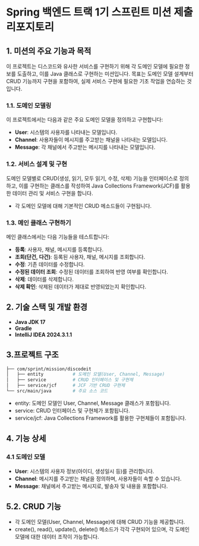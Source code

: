 # Spring 백엔드 트랙 1기 스프린트 미션 제출 리포지토리

## 1. 미션의 주요 기능과 목적
이 프로젝트는 디스코드와 유사한 서비스를 구현하기 위해 각 도메인 모델에 필요한 정보를 도출하고, 이를 Java 클래스로 구현하는 미션입니다. 목표는 도메인 모델 설계부터 CRUD 기능까지 구현을 포함하여, 실제 서비스 구현에 필요한 기초 작업을 연습하는 것입니다.

### 1.1. 도메인 모델링
이 프로젝트에서는 다음과 같은 주요 도메인 모델을 정의하고 구현합니다:
- **User**: 시스템의 사용자를 나타내는 모델입니다.
- **Channel**: 사용자들이 메시지를 주고받는 채널을 나타내는 모델입니다.
- **Message**: 각 채널에서 주고받는 메시지를 나타내는 모델입니다.

### 1.2. 서비스 설계 및 구현
도메인 모델별로 CRUD(생성, 읽기, 모두 읽기, 수정, 삭제) 기능을 인터페이스로 정의하고, 이를 구현하는 클래스를 작성하여 Java Collections Framework(JCF)를 활용한 데이터 관리 및 서비스 구현을 합니다.
- 각 도메인 모델에 대해 기본적인 CRUD 메소드들이 구현됩니다.

### 1.3. 메인 클래스 구현하기
메인 클래스에서는 다음 기능들을 테스트합니다:
- **등록**: 사용자, 채널, 메시지를 등록합니다.
- **조회(단건, 다건)**: 등록된 사용자, 채널, 메시지를 조회합니다.
- **수정**: 기존 데이터를 수정합니다.
- **수정된 데이터 조회**: 수정된 데이터를 조회하여 반영 여부를 확인합니다.
- **삭제**: 데이터를 삭제합니다.
- **삭제 확인**: 삭제된 데이터가 제대로 반영되었는지 확인합니다.

## 2. 기술 스택 및 개발 환경

- **Java JDK 17**
- **Gradle**
- **IntelliJ IDEA 2024.3.1.1**

## 3.프로젝트 구조

```bash
├── com/sprint/mission/discodeit
│   ├── entity           # 도메인 모델(User, Channel, Message)
│   ├── service          # CRUD 인터페이스 및 구현체
│   ├── service/jcf      # JCF 기반 CRUD 구현체
└── src/main/java        # 주요 소스 코드
```
- entity: 도메인 모델인 User, Channel, Message 클래스가 포함됩니다.
- service: CRUD 인터페이스 및 구현체가 포함됩니다.
- service/jcf: Java Collections Framework를 활용한 구현체들이 포함됩니다.

## 4. 기능 상세
### 4.1 도메인 모델
- **User**: 시스템의 사용자 정보(아이디, 생성일시 등)를 관리합니다.
- **Channel**: 메시지를 주고받는 채널을 정의하며, 사용자들이 속할 수 있습니다.
- **Message**: 채널에서 주고받는 메시지로, 발송자 및 내용을 포함합니다.
## 5.2. CRUD 기능
- 각 도메인 모델(User, Channel, Message)에 대해 CRUD 기능을 제공합니다.
- create(), read(), update(), delete() 메소드가 각각 구현되어 있으며, 각 도메인 모델에 대한 데이터 조작이 가능합니다.
